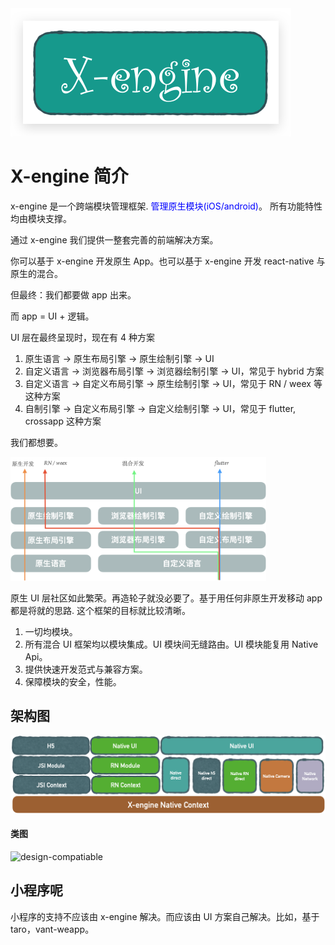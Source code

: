 <img src="assets/image-20210522170631443.png" alt="image-20210522170631443" style="center:true;zoom:50%;" />

# X-engine 简介

x-engine 是一个跨端模块管理框架. <span style="color:blue">管理原生模块(iOS/android)</span>。 所有功能特性均由模块支撑。

通过 x-engine  我们提供一整套完善的前端解决方案。

你可以基于 x-engine 开发原生 App。也可以基于 x-engine 开发 react-native 与原生的混合。

但最终：我们都要做 app 出来。

而 app = UI + 逻辑。

UI 层在最终呈现时，现在有 4 种方案

1. 原生语言 -> 原生布局引擎 -> 原生绘制引擎  -> UI
2. 自定义语言 -> 浏览器布局引擎 -> 浏览器绘制引擎  -> UI，常见于 hybrid 方案
3. 自定义语言 -> 自定义布局引擎 -> 原生绘制引擎     -> UI，常见于 RN / weex 等这种方案
4. 自制引擎    -> 自定义布局引擎 -> 自定义绘制引擎  -> UI，常见于 flutter, crossapp 这种方案

我们都想要。

<img src="assets/image-20210524125334634.png" alt="image-20210524125334634" style="zoom:40%;" />



原生 UI 层社区如此繁荣。再造轮子就没必要了。基于用任何非原生开发移动 app 都是将就的思路. 这个框架的目标就比较清晰。

1. 一切均模块。
1. 所有混合 UI 框架均以模块集成。UI 模块间无缝路由。UI 模块能复用 Native Api。
1. 提供快速开发范式与兼容方案。
1. 保障模块的安全，性能。




<!-- tabs:start -->

## **架构图**

<img src="assets/image-20210524132643378.png" alt="image-20210524132643378" style="zoom:50%;" />

#### **类图**

![design-compatiable](https://zk4bucket.oss-cn-beijing.aliyuncs.com/img/design-compatiable.png)


<!-- tabs:end -->

  

## 小程序呢

小程序的支持不应该由 x-engine 解决。而应该由 UI 方案自己解决。比如，基于 taro，vant-weapp。
